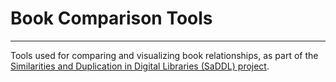 # Book Comparison Tools
---------------------------

Tools used for comparing and visualizing book relationships, as part of the [Similarities and Duplication in Digital Libraries (SaDDL) project](http://portfolio.du.edu/massivetexts/page/74448).
